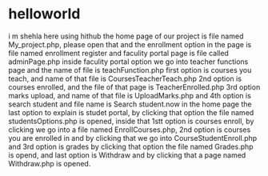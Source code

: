 # helloworld
i m shehla here using hithub
the home page of our project is file named My_project.php, please open that and the enrollment option in the page is file named enrollment register
and faculity portal page is file called adminPage.php inside faculity portal option we go into teacher functions page and the name of file is teachFunction.php
first option is courses you teach, and name of that file is CoursesTeacherTeach.php 2nd option is courses enrolled, and the file of that page is TeacherEnrolled.php
3rd option marks upload, and name of that file is UploadMarks.php and 4th option is search student and file name is Search student.now in the home page the last option to explain is studet portal, by clicking that option the file named studentsOptions.php is opened, inside that 1stt option is courses enroll, by clicking we go into a file named EnrollCourses.php, 2nd option is courses you are enrolled in and by clicking that we go into CourseStudentEnroll.php and 3rd option is grades by clicking that option the file named Grades.php is opend, and last option is Withdraw and by clicking that a page named Withdraw.php is opened.
